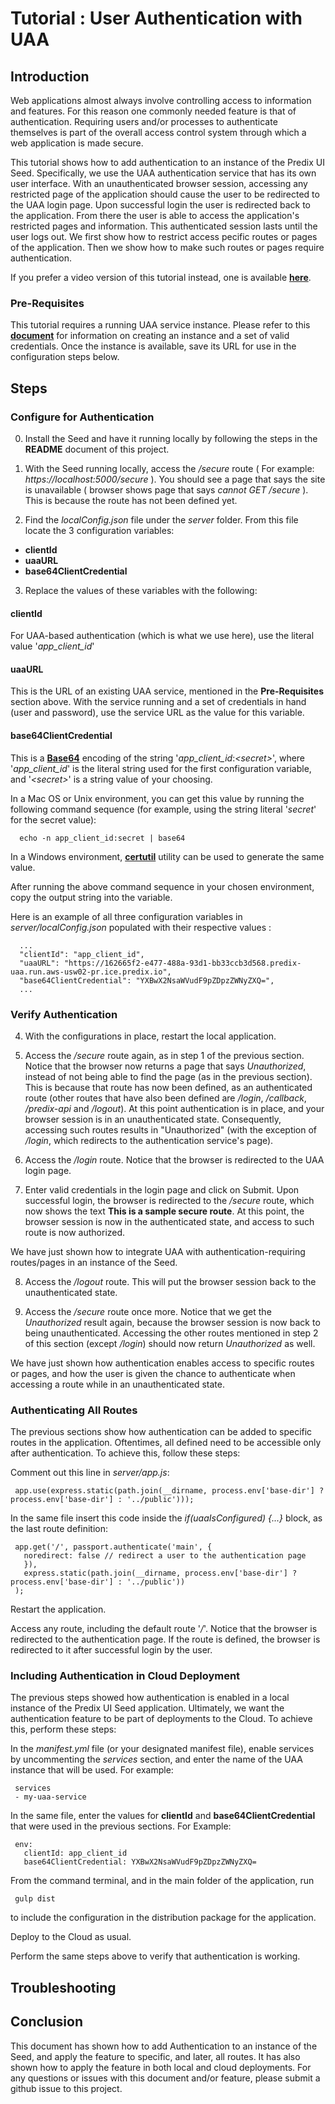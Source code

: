 # Tutorial : User Authentication with UAA

## Introduction
Web applications almost always involve controlling access to information and features.  For this reason one commonly needed feature is that of authentication.  Requiring users and/or processes to authenticate themselves is part of the overall access control system through which a web application is made secure.

This tutorial shows how to add authentication to an instance of the Predix UI Seed.  Specifically, we use the UAA authentication service that has its own user interface.  With an unauthenticated browser session, accessing any restricted page of the application should cause the user to be redirected to the UAA login page.  Upon successful login the user is redirected back to the application.  From there the user is able to access the application's restricted pages and information.  This authenticated session lasts until the user logs out.  We first show how to restrict access pecific routes or pages of the application.  Then we show how to make such routes or pages require authentication.

If you prefer a video version of this tutorial instead, one is available [**here**](http://www.youtube.com?).

### Pre-Requisites
This tutorial requires a running UAA service instance.  Please refer to this [**document**](https://www.predix.io/resources/tutorials/tutorial-details.html?tutorial_id=1544&tag=1605&journey=Build%20a%20basic%20application&resources=1580,1569,1523,1544,1547,1549,1556,1553,1570) for information on creating an instance and a set of valid credentials.  Once the instance is available, save its URL for use in the configuration steps below.


## Steps
### Configure for Authentication
0. Install the Seed and have it running locally by following the steps in the **README** document of this project.
1. With the Seed running locally, access the */secure* route ( For example: *https://localhost:5000/secure* ).  You should see a page that says the site is unavailable ( browser shows page that says *cannot GET /secure* ).  This is because the route has not been defined yet.

2. Find the *localConfig.json* file under the *server* folder.  From this file locate the 3 configuration variables:
  - **clientId**
  - **uaaURL**
  - **base64ClientCredential**
3. Replace the values of these variables with the following:

  #### clientId
  For UAA-based authentication (which is what we use here), use the literal value '*app_client_id*'
  
  #### uaaURL
  This is the URL of an existing UAA service, mentioned in the **Pre-Requisites** section above.  With the service running and a set of credentials in hand (user and password), use the service URL as the value for this variable.
  
  #### base64ClientCredential
  This is a [**Base64**](https://en.wikipedia.org/wiki/Base64) encoding of the string '*app_client_id*:*\<secret\>*', where '*app_client_id*' is the literal string used for the first configuration variable, and '*\<secret\>*' is a string value of your choosing.  
  
  In a Mac OS or Unix environment, you can get this value by running the following command sequence (for example, using the string literal '*secret*' for the secret value):
  ```
    echo -n app_client_id:secret | base64
  ```
  In a Windows environment, [**certutil**](https://technet.microsoft.com/en-us/library/cc732443\(v=ws.11\).aspx) utility can be used to generate the same value.
  
  After running the above command sequence in your chosen environment, copy the output string into the variable.

  Here is an example of all three configuration variables in *server/localConfig.json* populated with their respective values :
  
  ```
    ...
    "clientId": "app_client_id",
    "uaaURL": "https://162665f2-e477-488a-93d1-bb33ccb3d568.predix-uaa.run.aws-usw02-pr.ice.predix.io",
    "base64ClientCredential": "YXBwX2NsaWVudF9pZDpzZWNyZXQ=",
    ...
  ```

### Verify Authentication
4. With the configurations in place, restart the local application.


5. Access the */secure* route again, as in step 1 of the previous section.  Notice that the browser now returns a page that says  *Unauthorized*, instead of not being able to find the page (as in the previous section).  This is because that route has now been defined, as an authenticated route (other routes that have also been defined are */login*, */callback*, */predix-api* and */logout*).  At this point authentication is in place, and your browser session is in an unauthenticated state.  Consequently, accessing such routes results in "Unauthorized" (with the exception of */login*, which redirects to the authentication service's page).

6. Access the */login* route.  Notice that the browser is redirected to the UAA login page.

7. Enter valid credentials in the login page and click on Submit.  Upon successful login, the browser is redirected to the */secure* route, which now shows the text **This is a sample secure route**.  At this point, the browser session is now in the authenticated state, and access to such route is now authorized.

We have just shown how to integrate UAA with authentication-requiring routes/pages in an instance of the Seed.

8. Access the */logout* route.  This will put the browser session back to the unauthenticated state.

9. Access the */secure* route once more.  Notice that we get the *Unauthorized* result again, because the browser session is now back to being unauthenticated.  Accessing the other routes mentioned in step 2 of this section (except */login*) should now return *Unauthorized* as well.

We have just shown how authentication enables access to specific routes or pages, and how the user is given the chance to authenticate when accessing a route while in an unauthenticated state.

### Authenticating All Routes
The previous sections show how authentication can be added to specific routes in the application.  Oftentimes, all defined need to be accessible only after authentication.  To achieve this, follow these steps:

Comment out this line in *server/app.js*:

   ```
    app.use(express.static(path.join(__dirname, process.env['base-dir'] ? process.env['base-dir'] : '../public')));
   ```

In the same file insert this code inside the *if(uaaIsConfigured) {...}* block, as the last route definition:

   ```
    app.get('/', passport.authenticate('main', {
  	  noredirect: false // redirect a user to the authentication page
      }),
      express.static(path.join(__dirname, process.env['base-dir'] ? process.env['base-dir'] : '../public'))
    );
   ```

Restart the application.

Access any route, including the default route '*/*'.  Notice that the browser is redirected to the authentication page.  If the route is defined, the browser is redirected to it after successful login by the user.

### Including Authentication in Cloud Deployment
The previous steps showed how authentication is enabled in a local instance of the Predix UI Seed application.  Ultimately, we want the authentication feature to be part of deployments to the Cloud.  To achieve this, perform these steps:

In the *manifest.yml* file (or your designated manifest file), enable services by uncommenting the *services* section, and enter the name of the UAA instance that will be used.  For example:

   ```
    services
    - my-uaa-service
   ```

In the same file, enter the values for **clientId** and **base64ClientCredential** that were used in the previous sections.  For Example:

   ```
    env:
      clientId: app_client_id
      base64ClientCredential: YXBwX2NsaWVudF9pZDpzZWNyZXQ=
   ```

From the command terminal, and in the main folder of the application, run

   ```
    gulp dist
   ```
    
to include the configuration in the distribution package for the application.  

Deploy to the Cloud as usual.  

Perform the same steps above to verify that authentication is working.

## Troubleshooting


## Conclusion

This document has shown how to add Authentication to an instance of the Seed, and apply the feature to specific, and later, all routes.  It has also shown how to apply the feature in both local and cloud deployments.  For any questions or issues with this document and/or feature, please submit a github issue to this project.
